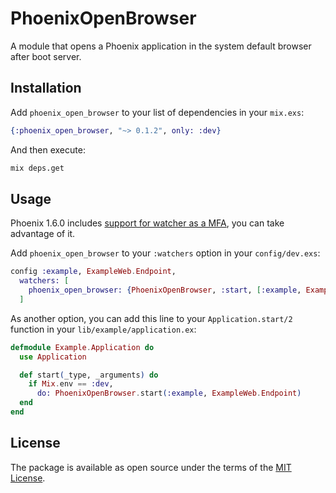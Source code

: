 # PhoenixOpenBrowser

A module that opens a Phoenix application in the system default browser after boot server.

## Installation

Add `phoenix_open_browser` to your list of dependencies in your `mix.exs`:

```elixir
{:phoenix_open_browser, "~> 0.1.2", only: :dev}
```

And then execute:

```bash
mix deps.get
```

## Usage

Phoenix 1.6.0 includes [support for watcher as a MFA](https://github.com/phoenixframework/phoenix/commit/d1cc7c0fd06c0a2484197a49c36cc27085c0c2e6), you can take advantage of it.

Add `phoenix_open_browser` to your `:watchers` option in your `config/dev.exs`:

```elixir
config :example, ExampleWeb.Endpoint,
  watchers: [
    phoenix_open_browser: {PhoenixOpenBrowser, :start, [:example, ExampleWeb.Endpoint]}
  ]
```

As another option, you can add this line to your `Application.start/2` function in your `lib/example/application.ex`:

```elixir
defmodule Example.Application do
  use Application

  def start(_type, _arguments) do
    if Mix.env == :dev,
      do: PhoenixOpenBrowser.start(:example, ExampleWeb.Endpoint)
  end
end
```

## License

The package is available as open source under the terms of the [MIT License](https://opensource.org/licenses/MIT).
